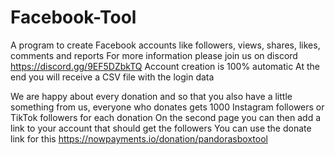 # Facebook-Tool
A program to create Facebook accounts like followers, views, shares, likes, comments and reports 
For more information please join us on discord https://discord.gg/9EF5DZbkTQ
Account creation is 100% automatic At the end you will receive a CSV file with the login data

We are happy about every donation and so that you also have a little something from us, everyone who donates gets 1000 Instagram followers or TikTok followers for each donation
On the second page you can then add a link to your account that should get the followers
You can use the donate link for this
https://nowpayments.io/donation/pandorasboxtool
